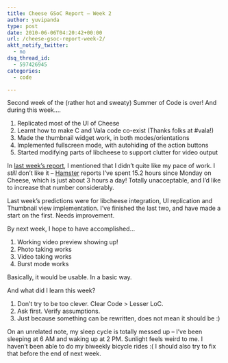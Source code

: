 ```yaml
---
title: Cheese GSoC Report – Week 2
author: yuvipanda
type: post
date: 2010-06-06T04:20:42+00:00
url: /cheese-gsoc-report-week-2/
aktt_notify_twitter:
  - no
dsq_thread_id:
  - 597426945
categories:
  - code

---
```

Second week of the (rather hot and sweaty) Summer of Code is over! And during this week&#8230;.

  1. Replicated most of the UI of Cheese
  2. Learnt how to make C and Vala code co-exist (Thanks folks at #vala!)
  3. Made the thumbnail widget work, in both modes/orientations
  4. Implemented fullscreen mode, with autohiding of the action buttons
  5. Started modifying parts of libcheese to support clutter for video output

In [last week&#8217;s report][1], I mentioned that I didn&#8217;t quite like my pace of work. I _still_ don&#8217;t like it &#8211; [Hamster][2] reports I&#8217;ve spent 15.2 hours since Monday on Cheese, which is just about 3 hours a day! Totally unacceptable, and I&#8217;d like to increase that number considerably. 

Last week&#8217;s predictions were for libcheese integration, UI replication and Thumbnail view implementation. I&#8217;ve finished the last two, and have made a start on the first. Needs improvement.

By next week, I hope to have accomplished&#8230;

  1. Working video preview showing up!
  2. Photo taking works
  3. Video taking works
  4. Burst mode works

Basically, it would be usable. In a basic way.

And what did I learn this week?

  1. Don&#8217;t try to be too clever. Clear Code > Lesser LoC.
  2. Ask first. Verify assumptions.
  3. Just because something can be rewritten, does not mean it should be :)

On an unrelated note, my sleep cycle is totally messed up &#8211; I&#8217;ve been sleeping at 6 AM and waking up at 2 PM. Sunlight feels weird to me. I haven&#8217;t been able to do my biweekly bicycle rides :( I should also try to fix that before the end of next week.

 [1]: http://yuvi.in/blog/cheese-gsoc-report-week-1.html
 [2]: http://projecthamster.wordpress.com/